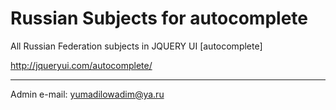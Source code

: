 # Russian Subjects for autocomplete

All Russian Federation subjects in JQUERY UI [autocomplete]

http://jqueryui.com/autocomplete/

---
Admin e-mail: yumadilowadim@ya.ru
